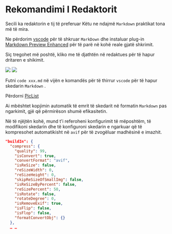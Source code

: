 # Rekomandimi I Redaktorit

Secili ka redaktorin e tij të preferuar Këtu ne ndajmë `Markdown` praktikat tona më të mira.

Ne përdorim [vscode](https://code.visualstudio.com/) për të shkruar `MarkDown` dhe instaluar plug-in [Markdown Preview Enhanced](https://marketplace.visualstudio.com/items?itemName=shd101wyy.markdown-preview-enhanced) për të parë në kohë reale gjatë shkrimit.

Siç tregohet më poshtë, kliko me të djathtën në redaktues për të hapur dritaren e shikimit.

![](https://p.3ti.site/1720775216.avif)
![](https://p.3ti.site/1720775043.avif)

Futni `code xxx.md` në vijën e komandës për të thirrur `vscode` për të hapur skedarin `Markdown` .

Përdorni [PicList](https://github.com/Kuingsmile/PicList)

Ai mbështet kopjimin automatik të emrit të skedarit në formatin `Markdown` pas ngarkimit, gjë që përmirëson shumë efikasitetin.

Në të njëjtën kohë, mund t'i referoheni konfigurimit të mëposhtëm, të modifikoni skedarin dhe të konfiguroni skedarin e ngarkuar që të kompresohet automatikisht në `avif` për të zvogëluar madhësinë e imazhit.

```json
"buildIn": {
  "compress": {
    "quality": 99,
    "isConvert": true,
    "convertFormat": "avif",
    "isReSize": false,
    "reSizeWidth": 0,
    "reSizeHeight": 0,
    "skipReSizeOfSmallImg": false,
    "isReSizeByPercent": false,
    "reSizePercent": 50,
    "isRotate": false,
    "rotateDegree": 0,
    "isRemoveExif": true,
    "isFlip": false,
    "isFlop": false,
    "formatConvertObj": {}
  },
  … …
```